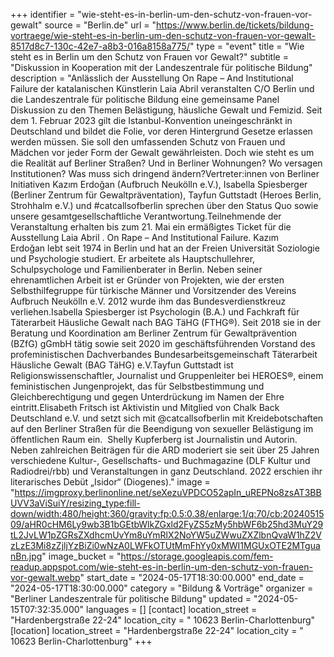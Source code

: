 +++
identifier = "wie-steht-es-in-berlin-um-den-schutz-von-frauen-vor-gewalt"
source = "Berlin.de"
url = "https://www.berlin.de/tickets/bildung-vortraege/wie-steht-es-in-berlin-um-den-schutz-von-frauen-vor-gewalt-8517d8c7-130c-42e7-a8b3-016a8158a775/"
type = "event"
title = "Wie steht es in Berlin um den Schutz von Frauen vor Gewalt?"
subtitle = "Diskussion in Kooperation mit der Landeszentrale für politische Bildung"
description = "Anlässlich der Ausstellung On Rape – And Institutional Failure der katalanischen Künstlerin Laia Abril veranstalten C/O Berlin und die Landeszentrale für politische Bildung eine gemeinsame Panel Diskussion zu den Themen Belästigung, häusliche Gewalt und Femizid. Seit dem 1. Februar 2023 gilt die Istanbul-Konvention uneingeschränkt in Deutschland und bildet die Folie, vor deren Hintergrund Gesetze erlassen werden müssen. Sie soll den umfassenden Schutz von Frauen und Mädchen vor jeder Form der Gewalt gewährleisten. Doch wie steht es um die Realität auf Berliner Straßen? Und in Berliner Wohnungen? Wo versagen Institutionen? Was muss sich dringend ändern?Vertreter:innen von Berliner Initiativen Kazım Erdoğan (Aufbruch Neukölln e.V.), Isabella Spiesberger (Berliner Zentrum für Gewaltpräventation), Tayfun Guttstadt (Heroes Berlin, Strohhalm e.V.) und #catcallsofberlin sprechen über den Status Quo sowie unsere gesamtgesellschaftliche Verantwortung.Teilnehmende der Veranstaltung erhalten bis zum 21. Mai ein ermäßigtes Ticket für die Ausstellung Laia Abril . On Rape – And Institutional Failure. Kazım Erdoğan lebt seit 1974 in Berlin und hat an der Freien Universität Soziologie und Psychologie studiert. Er arbeitete als Hauptschullehrer, Schulpsychologe und Familienberater in Berlin. Neben seiner ehrenamtlichen Arbeit ist er Gründer von Projekten, wie der ersten Selbsthilfegruppe für türkische Männer und Vorsitzender des Vereins Aufbruch Neukölln e.V. 2012 wurde ihm das Bundesverdienstkreuz verliehen.Isabella Spiesberger ist Psychologin (B.A.) und Fachkraft für Täterarbeit Häusliche Gewalt nach BAG TäHG (FTHG®). Seit 2018 sie in der Beratung und Koordination am Berliner Zentrum für Gewaltprävention (BZfG) gGmbH tätig sowie seit 2020 im geschäftsführenden Vorstand des profeministischen Dachverbandes Bundesarbeitsgemeinschaft Täterarbeit Häusliche Gewalt (BAG TäHG) e.V.Tayfun Guttstadt ist Religionswissenschaftler, Journalist und Gruppenleiter bei HEROES®, einem feministischen Jungenprojekt, das für Selbstbestimmung und Gleichberechtigung und gegen Unterdrückung im Namen der Ehre eintritt.Elisabeth Fritsch ist Aktivistin und Mitglied von Chalk Back Deutschland e.V. und setzt sich mit @catcallsofberlin mit Kreidebotschaften auf den Berliner Straßen für die Beendigung von sexueller Belästigung im öffentlichen Raum ein.  Shelly Kupferberg ist Journalistin und Autorin. Neben zahlreichen Beiträgen für die ARD moderiert sie seit über 25 Jahren verschiedene Kultur-, Gesellschafts- und Buchmagazine (DLF Kultur und Radiodrei/rbb) und Veranstaltungen in ganz Deutschland. 2022 erschien ihr literarisches Debüt „Isidor“ (Diogenes)."
image = "https://imgproxy.berlinonline.net/seXezuVPDCO52apIn_uREPNo8zsAT3BBUVV3aViSuiY/resizing_type:fill-down/width:480/height:360/gravity:fp:0.5:0.38/enlarge:1/q:70/cb:2024051509/aHR0cHM6Ly9wb3B1bGEtbWlkZGxld2FyZS5zMy5hbWF6b25hd3MuY29tL2JvLW1pZGRsZXdhcmUvYm8uYmRlX2NoYW5uZWwuZXZlbnQvaW1hZ2VzLzE3Mi8zZjljYzBiZi0wNzA0LWFkOTUtMmFhYy0xMWI1MGUxOTE2MTguanBn.jpg"
image_bucket = "https://storage.googleapis.com/fem-readup.appspot.com/wie-steht-es-in-berlin-um-den-schutz-von-frauen-vor-gewalt.webp"
start_date = "2024-05-17T18:30:00.000"
end_date = "2024-05-17T18:30:00.000"
category = "Bildung & Vorträge"
organizer = "Berliner Landeszentrale für politische Bildung"
updated = "2024-05-15T07:32:35.000"
languages = []
[contact]
location_street = "Hardenbergstraße 22-24"
location_city = " 10623 Berlin-Charlottenburg"
[location]
location_street = "Hardenbergstraße 22-24"
location_city = " 10623 Berlin-Charlottenburg"
+++